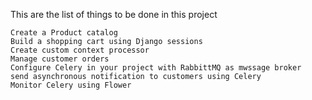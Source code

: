 This are the list of things to be done in this project

    Create a Product catalog
    Build a shopping cart using Django sessions
    Create custom context processor
    Manage customer orders
    Configure Celery in your project with RabbittMQ as mwssage broker
    send asynchronous notification to customers using Celery
    Monitor Celery using Flower


